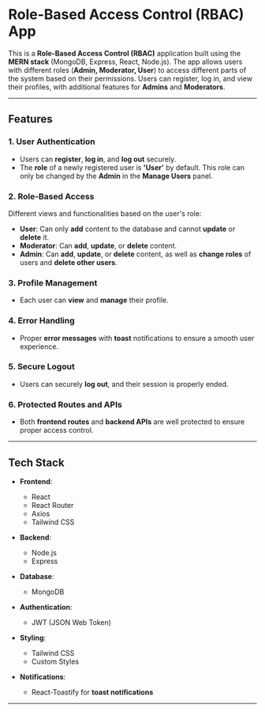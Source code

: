 # Role-Based Access Control (RBAC) App

This is a **Role-Based Access Control (RBAC)** application built using the **MERN stack** (MongoDB, Express, React, Node.js). The app allows users with different roles (**Admin, Moderator, User**) to access different parts of the system based on their permissions. Users can register, log in, and view their profiles, with additional features for **Admins** and **Moderators**.

---

## Features

### 1. **User Authentication**
- Users can **register**, **log in**, and **log out** securely.
- The **role** of a newly registered user is **'User'** by default. This role can only be changed by the **Admin** in the **Manage Users** panel.

### 2. **Role-Based Access**
Different views and functionalities based on the user's role:
- **User**: Can only **add** content to the database and cannot **update** or **delete** it.
- **Moderator**: Can **add**, **update**, or **delete** content.
- **Admin**: Can **add**, **update**, or **delete** content, as well as **change roles** of users and **delete other users**.

### 3. **Profile Management**
- Each user can **view** and **manage** their profile.

### 4. **Error Handling**
- Proper **error messages** with **toast** notifications to ensure a smooth user experience.

### 5. **Secure Logout**
- Users can securely **log out**, and their session is properly ended.

### 6. **Protected Routes and APIs**
- Both **frontend routes** and **backend APIs** are well protected to ensure proper access control.

---

## Tech Stack

- **Frontend**:
  - React
  - React Router
  - Axios
  - Tailwind CSS

- **Backend**:
  - Node.js
  - Express

- **Database**:
  - MongoDB

- **Authentication**:
  - JWT (JSON Web Token)

- **Styling**:
  - Tailwind CSS
  - Custom Styles

- **Notifications**:
  - React-Toastify for **toast notifications**

---
